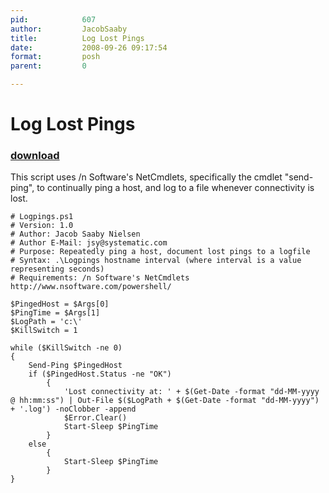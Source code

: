 ```yaml
---
pid:            607
author:         JacobSaaby
title:          Log Lost Pings
date:           2008-09-26 09:17:54
format:         posh
parent:         0

---
```


# Log Lost Pings

### [download](//scripts/607.ps1)

This script uses /n Software's NetCmdlets, specifically the cmdlet "send-ping", to continually ping a host, and log to a file whenever connectivity is lost.

```posh
# Logpings.ps1
# Version: 1.0
# Author: Jacob Saaby Nielsen
# Author E-Mail: jsy@systematic.com
# Purpose: Repeatedly ping a host, document lost pings to a logfile
# Syntax: .\Logpings hostname interval (where interval is a value representing seconds)
# Requirements: /n Software's NetCmdlets http://www.nsoftware.com/powershell/

$PingedHost = $Args[0]
$PingTime = $Args[1]
$LogPath = 'c:\'
$KillSwitch = 1

while ($KillSwitch -ne 0)
{
	Send-Ping $PingedHost
	if ($PingedHost.Status -ne "OK")
		{
			'Lost connectivity at: ' + $(Get-Date -format "dd-MM-yyyy @ hh:mm:ss") | Out-File $($LogPath + $(Get-Date -format "dd-MM-yyyy") + '.log') -noClobber -append
			$Error.Clear()
			Start-Sleep $PingTime
		}
	else
		{
			Start-Sleep $PingTime
		}
}
```
